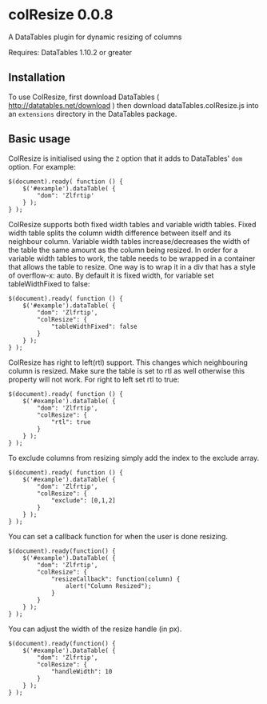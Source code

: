 colResize 0.0.8
=========

A DataTables plugin for dynamic resizing of columns

Requires: DataTables 1.10.2 or greater

Installation
------------
To use ColResize, first download DataTables ( http://datatables.net/download ) 
then download dataTables.colResize.js into an `extensions` directory in the DataTables package.

Basic usage
-----------
ColResize is initialised using the `Z` option that it adds to DataTables' `dom` option. For example:

	$(document).ready( function () {
		$('#example').dataTable( {
			"dom": 'Zlfrtip'
		} );
	} );
	
ColResize supports both fixed width tables and variable width tables.
Fixed width table splits the column width difference between itself and its neighbour column.
Variable width tables increase/decreases the width of the table the same amount as the column being resized.
In order for a variable width tables to work, the table needs to be wrapped in a container that allows the table to resize.
One way is to wrap it in a div that has a style of overflow-x: auto.
By default it is fixed width, for variable set tableWidthFixed to false:

	$(document).ready( function () {
		$('#example').dataTable( {
			"dom": 'Zlfrtip',
			"colResize": {
				"tableWidthFixed": false
			}
		} );
	} );
	
ColResize has right to left(rtl) support.
This changes which neighbouring column is resized. Make sure the table
is set to rtl as well otherwise this property will not work.
For right to left set rtl to true:

	$(document).ready( function () {
		$('#example').dataTable( {
			"dom": 'Zlfrtip',
			"colResize": {
				"rtl": true
			}
		} );
	} );
	
To exclude columns from resizing simply add the index to the exclude array.

	$(document).ready( function () {
		$('#example').dataTable( {
			"dom": 'Zlfrtip',
			"colResize": {
				"exclude": [0,1,2]
			}
		} );
	} );

You can set a callback function for when the user is done resizing.

	$(document).ready(function() {
		$('#example').DataTable( {
			"dom": 'Zlfrtip',
			"colResize": {
				"resizeCallback": function(column) {
					alert("Column Resized");
				}
			}
		} );
	} );

You can adjust the width of the resize handle (in px).

	$(document).ready(function() {
		$('#example').DataTable( {
			"dom": 'Zlfrtip',
			"colResize": {
				"handleWidth": 10
			}
		} );
	} );
